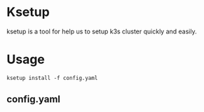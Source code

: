 # Ksetup

ksetup is a tool for help us to setup k3s cluster quickly and easily.

# Usage

```
ksetup install -f config.yaml
```

## config.yaml 


